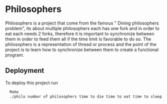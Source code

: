 # Philosophers

Philosophers is a project that come from the famous " Dining philosophers problem", its about multiple philosophers each has one fork and in order to eat each needs 2 forks, therefore it is important to synchronize between them in order to feed them all if the time limit is favorable to do so. The philosophers is a representation of thread or process and the point of the project is to learn how to synchronize between them to create a functional program.

## Deployment

To deploy this project run

```bash
  Make
  ./philo number of philosophers time to die time to eat time to sleep number of time to eat(optional)
```
